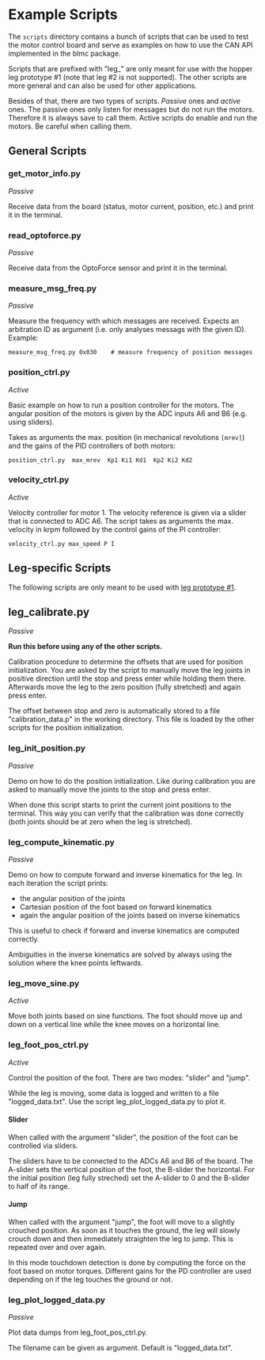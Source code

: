 Example Scripts
===============

The `scripts` directory contains a bunch of scripts that can be used to test
the motor control board and serve as examples on how to use the CAN API
implemented in the blmc package.

Scripts that are prefixed with "leg_" are only meant for use with the hopper
leg prototype #1 (note that leg #2 is not supported).  The other scripts are
more general and can also be used for other applications.

Besides of that, there are two types of scripts. *Passive* ones and *active*
ones.  The passive ones only listen for messages but do not run the motors.
Therefore it is always save to call them.  Active scripts do enable and run the
motors.  Be careful when calling them.


General Scripts
---------------

### get_motor_info.py

*Passive*

Receive data from the board (status, motor current, position, etc.) and print
it in the terminal.

### read_optoforce.py

*Passive*

Receive data from the OptoForce sensor and print it in the terminal.

### measure_msg_freq.py

*Passive*

Measure the frequency with which messages are received.  Expects an arbitration
ID as argument (i.e. only analyses messags with the given ID). Example:

    measure_msg_freq.py 0x030    # measure frequency of position messages

### position_ctrl.py

*Active*

Basic example on how to run a position controller for the motors. The angular
position of the motors is given by the ADC inputs A6 and B6 (e.g. using
sliders).

Takes as arguments the max. position (in mechanical revolutions `[mrev]`) and
the gains of the PID controllers of both motors:

    position_ctrl.py  max_mrev  Kp1 Ki1 Kd1  Kp2 Ki2 Kd2

### velocity_ctrl.py

*Active*

Velocity controller for motor 1.  The velocity reference is given via a slider
that is connected to ADC A6.  The script takes as arguments the max. velocity
in krpm followed by the control gains of the PI controller:

    velocity_ctrl.py max_speed P I


Leg-specific Scripts
--------------------

The following scripts are only meant to be used with [leg prototype
#1](https://atlas.is.localnet/confluence/display/AMDW/Leg+Prototype+%231).


## leg_calibrate.py

*Passive*

**Run this before using any of the other scripts.**

Calibration procedure to determine the offsets that are used for position
initialization.  You are asked by the script to manually move the leg joints in
positive direction until the stop and press enter while holding them there.
Afterwards move the leg to the zero position (fully stretched) and again press
enter.

The offset between stop and zero is automatically stored to a file
"calibration_data.p" in the working directory.  This file is loaded by the
other scripts for the position initialization.

### leg_init_position.py

*Passive*

Demo on how to do the position initialization.  Like during calibration you are
asked to manually move the joints to the stop and press enter.

When done this script starts to print the current joint positions to the
terminal.  This way you can verify that the calibration was done correctly
(both joints should be at zero when the leg is stretched).

### leg_compute_kinematic.py

*Passive*

Demo on how to compute forward and inverse kinematics for the leg.  In each
iteration the script prints:

 * the angular position of the joints
 * Cartesian position of the foot based on forward kinematics
 * again the angular position of the joints based on inverse kinematics

This is useful to check if forward and inverse kinematics are computed
correctly.

Ambiguities in the inverse kinematics are solved by always using the solution
where the knee points leftwards.


### leg_move_sine.py

*Active*

Move both joints based on sine functions.  The foot should move up and down on
a vertical line while the knee moves on a horizontal line.

### leg_foot_pos_ctrl.py

*Active*

Control the position of the foot.  There are two modes: "slider" and "jump".

While the leg is moving, some data is logged and written to a file
"logged_data.txt".  Use the script leg_plot_logged_data.py to plot it.

#### Slider

When called with the argument "slider", the position of the foot can be
controlled via sliders.

The sliders have to be connected to the ADCs A6 and B6 of the board.  The
A-slider sets the vertical position of the foot, the B-slider the horizontal.
For the initial position (leg fully streched) set the A-slider to 0 and the
B-slider to half of its range.

#### Jump

When called with the argument "jump", the foot will move to a slightly crouched
position.  As soon as it touches the ground, the leg will slowly crouch down
and then immediately straighten the leg to jump.  This is repeated over and
over again.

In this mode touchdown detection is done by computing the force on the foot
based on motor torques.  Different gains for the PD controller are used
depending on if the leg touches the ground or not.


### leg_plot_logged_data.py

*Passive*

Plot data dumps from leg_foot_pos_ctrl.py.

The filename can be given as argument. Default is "logged_data.txt".
